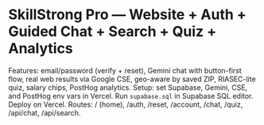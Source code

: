 # SkillStrong Pro — Website + Auth + Guided Chat + Search + Quiz + Analytics
Features: email/password (verify + reset), Gemini chat with button-first flow, real web results via Google CSE, geo-aware by saved ZIP, RIASEC-lite quiz, salary chips, PostHog analytics.
Setup: set Supabase, Gemini, CSE, and PostHog env vars in Vercel. Run `supabase.sql` in Supabase SQL editor. Deploy on Vercel.
Routes: / (home), /auth, /reset, /account, /chat, /quiz, /api/chat, /api/search.
